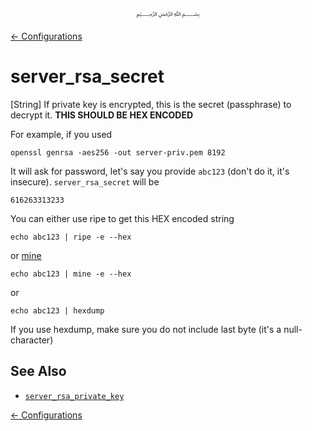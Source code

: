 <p align=center>
   ﷽
</p>

[← Configurations](/docs/CONFIGURATION.md)

# server_rsa_secret
[String] If private key is encrypted, this is the secret (passphrase) to decrypt it. **THIS SHOULD BE HEX ENCODED**

For example, if you used

```
openssl genrsa -aes256 -out server-priv.pem 8192
```

It will ask for password, let's say you provide `abc123` (don't do it, it's insecure). `server_rsa_secret` will be

```
616263313233
```

You can either use ripe to get this HEX encoded string

```
echo abc123 | ripe -e --hex
```

or [mine](https://github.com/abumq/mine#installation-cli-tool)

```
echo abc123 | mine -e --hex
```

or 

```
echo abc123 | hexdump
```

If you use hexdump, make sure you do not include last byte (it's a null-character)

## See Also
 * [`server_rsa_private_key`](/docs/CONFIGURATION.md#server_rsa_private_key)

[← Configurations](/docs/CONFIGURATION.md)

